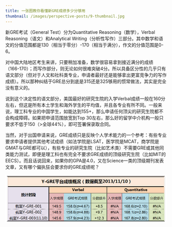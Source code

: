 ```yaml
---
title: 一张图教你看懂新GRE成绩多少分够用
thumbnail: /images/perspective-posts/9-thumbnail.jpg
---
```


新GRE考试（General Test）分为Quantitative Reasoning（数学），Verbal Reasoning（语文）和Analytical Writing（分析性写作）三部分。其中数学和语文的分值范围都是130（相当于零分）-170（相当于满分），作文的分值范围是0-6。

<!--more-->

对中国大陆地区考生来讲，只要稍加准备，数学很容易拿到接近满分的成绩（166-170）；而写作部分，则无论如何很难突破4分。所以具备区分性的几乎只有语文部分（但对于人文和社科类专业，申请者最好还是能够拿出更富竞争力的写作成绩）。所以那种纠结于GRE总分到底是315还是325够用的惯常做法，其实是完全没有意义的。

说到这个决定性的语文部分，美国最好的研究生院的入学Verbal成绩一般在160分左右，但这是所有本土学生和海外学生的平均值，并且各专业有所不同。一般来说，理工科专业的中国学生，如能达到155+，那么申请任何顶尖的研究生院都不会构成障碍。如果把申请范围放宽到Top 30左右，那么好的留学中介机构一般只要求不低于150（>全球44%），即可签署保录取合同。

当然，对于出国申请来说，GRE成绩只是反映个人学术能力的一个参考：有些专业要求申请者提供其他考试成绩（如法学院是LSAT，医学院是MCAT，商学院是GMAT与GRE都可以），有些专业的研究生院（比如艺术类）不需要GRE或其他同类能力测试，即便是理工科也有完全不要求GRE成绩的顶级研究生院（比如MIT的EECS）。而且话说回来，如果你的GPA是4.0，又在Science一类的顶级期刊发表文章，又有哪个偏执狂会要求你的GRE成绩呢？

![Figure 1](/images/perspective-posts/9-1.jpg)